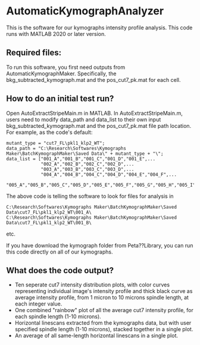 # AutomaticKymographAnalyzer
This is the software for our kymographs intensity profile analysis. This code runs with MATLAB 2020 or later version. 

## Required files: 
To run this software, you first need outputs from AutomaticKymographMaker. Specifically, the bkg_subtracted_kymograph.mat and the pos_cut7_pk.mat for each cell. 

## How to do an initial test run?
Open AutoExtractStripeMain.m in MATLAB. In AutoExtractStripeMain.m, users need to modify data_path and data_list to their own input bkg_subtracted_kymograph.mat and the pos_cut7_pk.mat file path location.  
For example, as the code's default: 

```
mutant_type = "cut7_FL\pkl1_klp2_WT";  
data_path = "C:\Research\Softwares\Kymographs Maker\BatchKymographMaker\Saved Data\" + mutant_type + "\";  
data_list = ["001_A","001_B","001_C","001_D","001_E",...  
             "002_A","002_B","002_C","002_D",...  
             "003_A","003_B","003_C","003_D",...  
             "004_A","004_B","004_C","004_D","004_E","004_F",...  
             "005_A","005_B","005_C","005_D","005_E","005_F","005_G","005_H","005_I","005_J"];  
```

The above code is telling the software to look for files for analysis in   

```
C:\Research\Softwares\Kymographs Maker\BatchKymographMaker\Saved Data\cut7_FL\pkl1_klp2_WT\001_A\  
C:\Research\Softwares\Kymographs Maker\BatchKymographMaker\Saved Data\cut7_FL\pkl1_klp2_WT\001_B\  
```
etc. 

If you have download the kymograph folder from Peta??Library, you can run this code directly on all of our kymographs. 

## What does the code output? 

- Ten seperate cut7 intensity distribution plots, with color curves representing individual image's intensity profile and thick black curve as average intensity profile, from 1 micron to 10 microns spindle length, at each integer value. 
- One combined "rainbow" plot of all the average cut7 intensity profile, for each spindle length (1-10 microns).
- Horizontal linescans extracted from the kymographs data, but with user specified spindle length (1-10 microns), stacked together in a single plot. 
- An average of all same-length horizontal linescans in a single plot.



  
